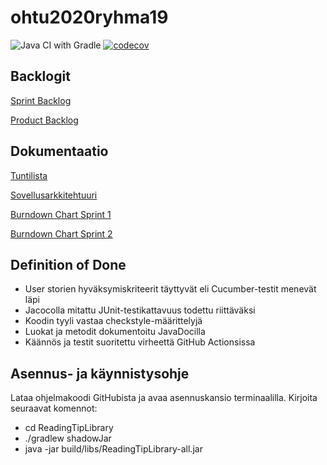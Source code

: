 # ohtu2020ryhma19
 
![Java CI with Gradle](https://github.com/Muisku/ohtu2020ryhma19/workflows/Java%20CI%20with%20Gradle/badge.svg) [![codecov](https://codecov.io/gh/Muisku/ohtu2020ryhma19/branch/main/graph/badge.svg?token=QMLVKZ8YSP)](https://codecov.io/gh/Muisku/ohtu2020ryhma19)

## Backlogit

[Sprint Backlog](https://github.com/Muisku/ohtu2020ryhma19/projects/4)

[Product Backlog](https://github.com/Muisku/ohtu2020ryhma19/projects/2)


## Dokumentaatio

[Tuntilista](https://github.com/Muisku/ohtu2020ryhma19/blob/main/Dokumentaatio/Tunnit.md)

[Sovellusarkkitehtuuri](Dokumentaatio/Sovellusarkkitehtuuri.md)

[Burndown Chart Sprint 1](https://github.com/Muisku/ohtu2020ryhma19/blob/main/Dokumentaatio/BurndownSprint1.png)

[Burndown Chart Sprint 2](https://github.com/Muisku/ohtu2020ryhma19/blob/main/Dokumentaatio/sprint2burn.PNG)
## Definition of Done

* User storien hyväksymiskriteerit täyttyvät eli Cucumber-testit menevät läpi
* Jacocolla mitattu JUnit-testikattavuus todettu riittäväksi
* Koodin tyyli vastaa checkstyle-määrittelyjä
* Luokat ja metodit dokumentoitu JavaDocilla
* Käännös ja testit suoritettu virheettä GitHub Actionsissa

## Asennus- ja käynnistysohje

Lataa ohjelmakoodi GitHubista ja avaa asennuskansio terminaalilla. Kirjoita seuraavat komennot:
* cd ReadingTipLibrary
* ./gradlew shadowJar
* java -jar build/libs/ReadingTipLibrary-all.jar

